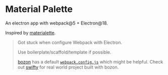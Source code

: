 # Material Palette

An electron app with webpack@5 + Electron@18.

Inspired by [materialette](https://github.com/mike-schultz/materialette).

> Got stuck when configure Webpack with Electron.
>
> Use boilerplate/scaffold/template if possible.
>
> [bozon](https://github.com/railsware/bozon) has a default [`webpack.config.js`](https://github.com/railsware/bozon/blob/master/src/builder/webpack_config/defaults.js) which might be helpful. Check out [swifty](https://github.com/swiftyapp/swifty) for real world project built with bozon.
